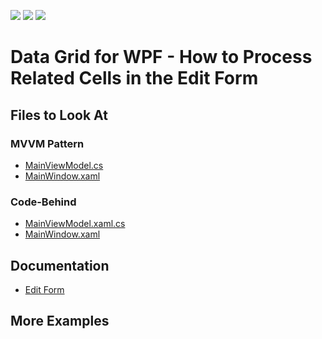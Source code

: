<!-- default badges list -->
![](https://img.shields.io/endpoint?url=https://codecentral.devexpress.com/api/v1/VersionRange/393277465/21.2.2%2B)
[![](https://img.shields.io/badge/Open_in_DevExpress_Support_Center-FF7200?style=flat-square&logo=DevExpress&logoColor=white)](https://supportcenter.devexpress.com/ticket/details/T1037808)
[![](https://img.shields.io/badge/📖_How_to_use_DevExpress_Examples-e9f6fc?style=flat-square)](https://docs.devexpress.com/GeneralInformation/403183)
<!-- default badges end -->
# Data Grid for WPF - How to Process Related Cells in the Edit Form

<!-- default file list -->

## Files to Look At

### MVVM Pattern
- [MainViewModel.cs](./CS/SynchronizeEditValuesInEditForm_MVVM/MainViewModel.cs)
- [MainWindow.xaml](./CS/SynchronizeEditValuesInEditForm_MVVM/MainWindow.xaml)

### Code-Behind
- [MainViewModel.xaml.cs](./CS/SynchronizeEditValuesInEditForm_CodeBehind/MainWindow.xaml.cs)
- [MainWindow.xaml](./CS/SynchronizeEditValuesInEditForm_CodeBehind/MainWindow.xaml)

<!-- default file list end -->

## Documentation

- [Edit Form](https://docs.devexpress.com/WPF/401667/controls-and-libraries/data-grid/data-editing-and-validation/modify-cell-values/edit-entire-row?v=21.2#edit-form)

## More Examples
